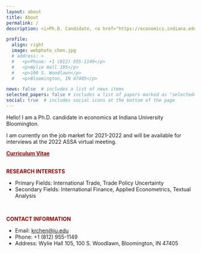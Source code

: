 ```yaml
---
layout: about
title: About
permalink: /
description: <i>Ph.D. Candidate, <a href="https://economics.indiana.edu/index.html">Department of Economics, Indiana University</a>.</i>

profile:
  align: right
  image: webphoto_chen.jpg
  # address: >
  #   <p>Phone: +1 (812) 955-1149</p>
  #   <p>Wylie Hall 105</p>
  #   <p>100 S. Woodlawn</p>
  #   <p>Bloomington, IN 47405</p>

news: false  # includes a list of news items
selected_papers: false # includes a list of papers marked as "selected={true}"
social: true  # includes social icons at the bottom of the page
---
```


Hello! I am a Ph.D. candidate in economics at Indiana University Bloomington. 

I am currently on the job market for 2021-2022 and will be available for interviews at the 2022 ASSA virtual meeting.
<br/>

[**<span style="color:#990000"> Curriculum Vitae </span>**](../assets/pdf/cv_Chen_Kairong_iu.pdf)
<br/><br/>
  
**<span style="color:#990000"> RESEARCH INTERESTS </span>** 
- Primary Fields: International Trade, Trade Policy Uncertainty
- Secondary Fields: International Finance, Applied Econometrics, Textual Analysis
<br/>

**<span style="color:#990000"> CONTACT INFORMATION </span>**   
- Email: <krchen@iu.edu>  
- Phone: +1 (812) 955-1149  
- Address: Wylie Hall 105, 100 S. Woodlawn, Bloomington, IN 47405  
<br/>



<!-- Write your biography here. Tell the world about yourself. Link to your favorite [subreddit](http://reddit.com){:target="\_blank"}. You can put a picture in, too. The code is already in, just name your picture `prof_pic.jpg` and put it in the `img/` folder.

Put your address / P.O. box / other info right below your picture. You can also disable any these elements by editing `profile` property of the YAML header of your `_pages/about.md`. Edit `_bibliography/papers.bib` and Jekyll will render your [publications page](/al-folio/publications/) automatically.

Link to your social media connections, too. This theme is set up to use [Font Awesome icons](http://fortawesome.github.io/Font-Awesome/){:target="\_blank"} and [Academicons](https://jpswalsh.github.io/academicons/){:target="\_blank"}, like the ones below. Add your Facebook, Twitter, LinkedIn, Google Scholar, or just disable all of them. -->
